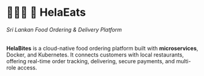 # 🍔🧋🌮 🚚 HelaEats

###### Sri Lankan Food Ordering & Delivery Platform

**HelaBites** is a cloud-native food ordering platform built with **microservices**, Docker, and Kubernetes. It connects customers with local restaurants, offering real-time order tracking, delivering, secure payments, and multi-role access.
